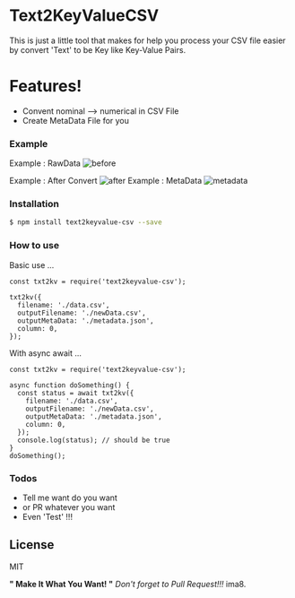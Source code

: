 # Text2KeyValueCSV

This is just a little tool that makes for help you process your CSV file easier by convert 'Text' to be Key like Key-Value Pairs.


# Features!

  - Convent nominal --> numerical in CSV File
  - Create MetaData File for you

### Example 
Example : RawData
![before](https://cloud.githubusercontent.com/assets/9165089/24890864/7e3c8aee-1e9c-11e7-9fc5-d5ac5759782e.png)

Example : After Convert
![after](https://cloud.githubusercontent.com/assets/9165089/24890919/bedcd9c8-1e9c-11e7-8ffd-0ffd8e11b5a5.png)
Example : MetaData
![metadata](https://cloud.githubusercontent.com/assets/9165089/24890965/168add0a-1e9d-11e7-8315-4974c06e6bea.png)


### Installation

```sh
$ npm install text2keyvalue-csv --save
```
### How to use 

Basic use ...

```
const txt2kv = require('text2keyvalue-csv');

txt2kv({
  filename: './data.csv',
  outputFilename: './newData.csv',
  outputMetaData: './metadata.json',
  column: 0,
});

```
With async await ...

```
const txt2kv = require('text2keyvalue-csv');

async function doSomething() {
  const status = await txt2kv({
    filename: './data.csv',
    outputFilename: './newData.csv',
    outputMetaData: './metadata.json',
    column: 0,
  });
  console.log(status); // should be true
}
doSomething();

```

### Todos

 - Tell me want do you want 
 - or PR whatever you want 
 - Even 'Test' !!!

License
----

MIT


**" Make It What You Want! "**
*Don't forget to Pull Request!!!*
ima8.

